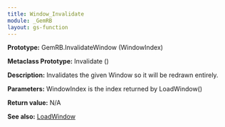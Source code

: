 ```yaml
---
title: Window_Invalidate
module: _GemRB
layout: gs-function
---
```


**Prototype:** GemRB.InvalidateWindow (WindowIndex)

**Metaclass Prototype:** Invalidate ()

**Description:** Invalidates the given Window so it will be redrawn entirely.

**Parameters:** WindowIndex is the index returned by LoadWindow()

**Return value:** N/A

**See also:** [LoadWindow](LoadWindow.md)
